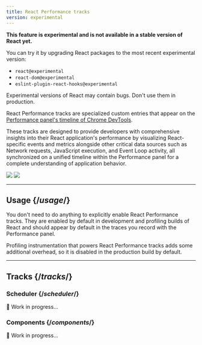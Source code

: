 ```yaml
---
title: React Performance tracks
version: experimental
---
```


<Experimental>

**This feature is experimental and is not available in a stable version of React yet.**

You can try it by upgrading React packages to the most recent experimental version:

- `react@experimental`
- `react-dom@experimental`
- `eslint-plugin-react-hooks@experimental`

Experimental versions of React may contain bugs. Don't use them in production.

</Experimental>

<Intro>

React Performance tracks are specialized custom entries that appear on the [Performance panel's timeline of Chrome DevTools](https://developer.chrome.com/docs/devtools/performance/overview).

</Intro>

These tracks are designed to provide developers with comprehensive insights into their React application's performance by visualizing React-specific events and metrics alongside other critical data sources such as Network requests, JavaScript execution, and Event Loop activity, all synchronized on a unified timeline within the Performance panel for a complete understanding of application behavior.

<div style={{display: 'flex', justifyContent: 'center', marginBottom: '1rem'}}>
  <picture >
      <source srcset="/images/blog/react-labs-april-2025/perf_tracks.png" />
      <img className="w-full light-image" src="/images/blog/react-labs-april-2025/perf_tracks.webp" />
  </picture>
  <picture >
      <source srcset="/images/blog/react-labs-april-2025/perf_tracks_dark.png" />
      <img className="w-full dark-image" src="/images/blog/react-labs-april-2025/perf_tracks_dark.webp" />
  </picture>
</div>

<InlineToc />

---

## Usage {/*usage*/}

You don't need to do anything to explicitly enable React Performance tracks. They are enabled by default in development and profiling builds of React and should appear by default in the traces you record with the Performance panel.

<Pitfall>

Profiling instrumentation that powers React Performance tracks adds some additional overhead, so it is disabled in the production build by default.

</Pitfall>

---

## Tracks {/*tracks*/}

### Scheduler {/*scheduler*/}

🚧 Work in progress...

### Components {/*components*/}

🚧 Work in progress...
